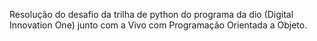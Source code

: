 Resolução do desafio da trilha de python do programa da dio (Digital Innovation One) junto com a Vivo com Programação Orientada a Objeto.
